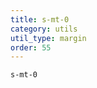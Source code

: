 ```yaml
---
title: s-mt-0
category: utils
util_type: margin
order: 55
---
```

<div class="s-mt-0">
  <code>s-mt-0</code>
</div>